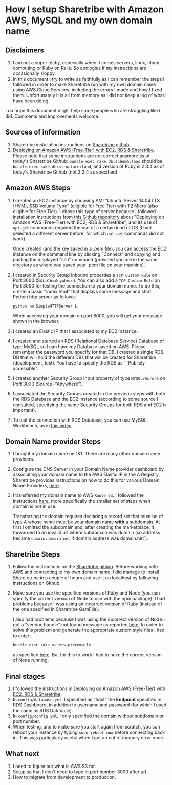 # How I setup Sharetribe with Amazon AWS, MySQL and my own domain name

## Disclaimers

1. I am not a super techy, especially when it comes servers, linux, cloud computing or Ruby on Rails. So apologies if my instructions are occasionally sloppy.
2. In this document I try to write as faithfully as I can remember the steps I followed in order to make Sharetribe run with my own domain name using AWS Cloud Services, including the errors I made and how I fixed them. Unfortunately it is all from memory as I did not keep a log of what I have been doing. 

I do hope this document might help some people who are struggling like I did. Comments and improvements welcome.


## Sources of information

1. Sharetribe installation instructions on [Sharetribe github](https://github.com/sharetribe/sharetribe),
2. [Deploying on Amazon AWS (Free-Tier) with EC2, RDS & Sharetribe](https://gist.github.com/pcm211/10950bf5447a51fdcd1c). Please note that some instructions are not correct anymore as of today's Sharetribe Github: `bundle exec rake db:schema:load` should be `bundle exec rake db:structure:load`, and version of Ruby is 2.3.4 as of today's Sharetribe Github (not 2.2.4 as specified).

## Amazon AWS Steps

1. I created an EC2 instance by choosing AMI "Ubuntu Server 14.04 LTS (HVM), SSD Volume Type" (eligible for Free Tier) with T2 Micro (also eligible for Free Tier). I chose this type of server because I followed installation instructions from [this Github repository](https://gist.github.com/pcm211/10950bf5447a51fdcd1c) about "Deploying on Amazon AWS (Free-Tier) with EC2, RDS & Sharetribe", and its use of `apt-get` commands required the use of a certain kind of OS (I had selected a different server before, for which `apt-get` commands did not work).


	Once created (and the key saved in a .pem file), you can access the EC2 instance on the command line by clicking "Connect" and copying and pasting the displayed "ssh" command (provided you are in the same directory as where you saved your .pem file on your machine).

2. I created in Security Group Inbound properties a `TCP Custom Rule` on Port 3000 (Source=`Anywhere`). You can also add a `TCP Custom Rule` on Port 8000 for testing the connection to your domain name. To do this, create a basic "index.html" that displays some message and start Python http server as follows: 

	`python -m SimpleHTTPServer &`

	When accessing your domain on port 8000, you will get your message shown in the browser.


3. I created an Elastic IP that I associated to my EC2 Instance.

4. I created and started an RDS (Relational Database Service) Database of type MySQL so I can have my Database saved on AWS.  Please remember the password you specify for that DB. I created a single RDS DB that will hold the different DBs that will be created for Sharetribe (development, test). You have to specify the RDS as ```Publicly accessible".

5. I created another Security Group Input property of type `MYSQL/Aurora` on Port 3000 (Source="Anywhere").

6. I associated the Security Groups created in the previous steps with both the RDS Database and the EC2 instance (according to some source I consulted, specifying the same Security Groups for both RDS and EC2 is important).

7. To test the connection with RDS Database, you can use MySQL Workbench, as in [this video](https://youtu.be/in7KWCA1ufg). 

## Domain Name provider Steps

1. I bought my domain name on 1&1. There are many other domain name providers.

2. Configure the DNS Server in your Domain Name provider dashboard by associating your domain name to the AWS Elastic IP in the A Registry. Sharetribe provides instructions on how to do this for various Domain Name Providers, [here](https://help.sharetribe.com/dns-and-domain-setup).

3. I transferred my domain name to AWS `Route 53`. I followed the instructions [here](https://docs.aws.amazon.com/Route53/latest/DeveloperGuide/MigratingDNS.html), more specifically the smaller set of steps when domain is not in use. 

	Transferring the domain requires declaring a record set that must be of type A whose name must be your domain name **with** a subdomain. At first I omitted the subdomain and, after creating the marketplace, it forwarded to an invalid url where subdomain was domain (so address became `domain.domain.net` if domain address was domain.net`).

## Sharetribe Steps

1. Follow the instructions on the [Sharetribe github](https://github.com/sharetribe/sharetribe). Before working with AWS and connecting to my own domain name, I did manage to install Sharetetribe in a couple of hours and use it on localhost by following instructions on Github.

2. Make sure you use the specified versions of Ruby and Node (you can specify the correct version of Node to use with the npm package). I had problems because I was using an incorrect version of Ruby (instead of the one specified in Sharetribe GemFile). 

	I also had problems because I was using the incorrect version of Node: I got a "vendor-bundle" not found message as reported [here](https://github.com/sharetribe/sharetribe/issues/2096). In order to solve this problem and generate the appropriate custom style files I had to enter:

	`bundle exec rake assets:precompile`

	as specified [here](https://github.com/sharetribe/sharetribe/issues/1949). But for this to work I had to have the correct version of Node running.

## Final stages

1. I followed the instructions in [Deploying on Amazon AWS (Free-Tier) with EC2, RDS & Sharetribe](https://gist.github.com/pcm211/10950bf5447a51fdcd1c).
2. In `config/database.yml`, I specified as "host" the **Endpoint** specified in RDS Dashboard, in addition to username and password (for which I used the same as RDS Database).
3. In `config/config.yml`, I only specified the domain without subdomain or port number.
4. When testing, and to make sure you start again from scratch, you can reboot your instance by typing `sudo reboot now` before connecting back in. This was particularly useful when I got an out of memory error once.

## What next

1. I need to figure out what is AWS S3 for.
2. Setup so that I don't need to type in port number 3000 after url.
3. How to migrate from development to production.